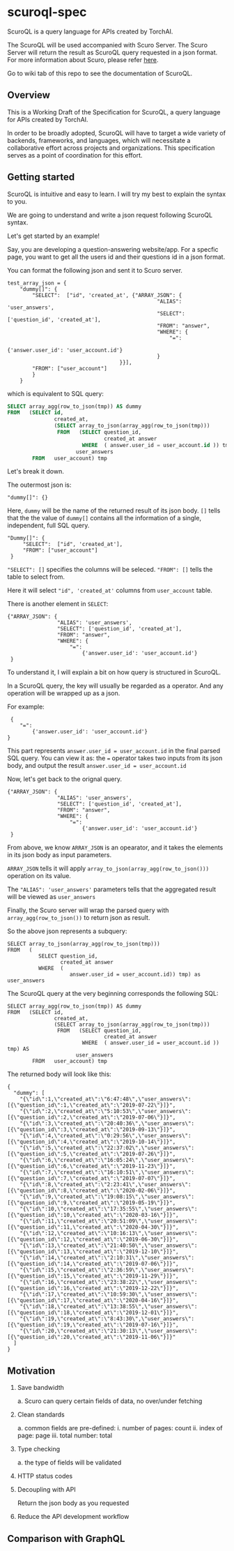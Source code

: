 # scuroql-spec

ScuroQL is a query language for APIs created by TorchAI. 

The ScuroQL will be used accompanied with Scuro Server. The Scuro Server will return the result as ScuroQL query requested in a json format. For more information about Scuro, please refer [here](https://github.com/TorchAI/scuro).

Go to wiki tab of this repo to see the documentation of ScuroQL.


## Overview

This is a Working Draft of the Specification for ScuroQL, a query language for APIs created by TorchAI.

In order to be broadly adopted, ScuroQL will have to target a wide
variety of backends, frameworks, and languages, which will necessitate a
collaborative effort across projects and organizations. This specification serves as a point of coordination for this effort.


## Getting started

ScuroQL is intuitive and easy to learn. I will try my best to explain the syntax to you.

We are going to understand and write a json request following ScuroQL syntax.

Let's get started by an example!

Say, you are developing a question-answering website/app. For a specfic page, you want to get all the users id and their questions id in a json format.

You can format the following json and sent it to Scuro server.

```
test_array_json = {
    "dummy[]": {
        "SELECT":  ["id", 'created_at', {"ARRAY_JSON": {
                                                "ALIAS": 'user_answers',
                                                "SELECT": ['question_id', 'created_at'],
                                                "FROM": "answer",
                                                "WHERE": {
                                                    "=":
                                                        {'answer.user_id': 'user_account.id'}
                                                }
                                    }}],
        "FROM": ["user_account"]
        }
    }
```
which is equivalent to SQL query:
```SQL
SELECT array_agg(row_to_json(tmp)) AS dummy
FROM   (SELECT id, 
               created_at, 
               (SELECT array_to_json(array_agg(row_to_json(tmp))) 
                FROM   (SELECT question_id, 
                               created_at answer 
                        WHERE  ( answer.user_id = user_account.id )) tmp) AS 
                      user_answers 
        FROM   user_account) tmp
```

Let's break it down.


The outermost json is:

```
"dummy[]": {}

```
Here, `dummy` will be the name of the returned result of its json body.
`[]` tells that the the value of `dummy[]` contains all the information of a single, independent, full SQL query.


```
"Dummy[]": {
     "SELECT":  ["id", 'created_at'],
     "FROM": ["user_account"]
 }       
 ```
`"SELECT": []` specifies the columns will be seleced.
`"FROM": []` tells the table to select from.

Here it will select `"id", 'created_at'` columns from `user_account` table.


There is another element in `SELECT`:

```
{"ARRAY_JSON": {
                "ALIAS": 'user_answers',
                "SELECT": ['question_id', 'created_at'],
                "FROM": "answer",
                "WHERE": {
                    "=":
                        {'answer.user_id': 'user_account.id'}
 }
 ```
 
To understand it, I will explain a bit on how query is structured in ScuroQL.

In a ScuroQL query, the key will usually be regarded as a operator. And any operation will be wrapped up as a json. 

For example: 
```
 {
    "=":
        {'answer.user_id': 'user_account.id'}
}
 ```
This part represents `answer.user_id = user_account.id` in the final parsed SQL query. You can view it as: the `=` operator takes two inputs from its json body, and output the result `answer.user_id = user_account.id`

 
 Now, let's get back to the orignal query.
```
{"ARRAY_JSON": {
                "ALIAS": 'user_answers',
                "SELECT": ['question_id', 'created_at'],
                "FROM": "answer",
                "WHERE": {
                    "=":
                        {'answer.user_id': 'user_account.id'}
 }
 ```
 
 From above, we know `ARRAY_JSON` is an opearator, and it takes the elements in its json body as input parameters.
 
 `ARRAY_JSON` tells it will apply `array_to_json(array_agg(row_to_json()))` operation on its value.
 
 The `"ALIAS": 'user_answers'` parameters tells that the aggregated result will be viewed as `user_answers`
 
 Finally, the Scuro server will wrap the parsed query with `array_agg(row_to_json())` to return json as result.
 
 So the above json represents a subquery:
 
 ```
 SELECT array_to_json(array_agg(row_to_json(tmp))) 
 FROM   ( 
           SELECT question_id, 
                  created_at answer 
           WHERE  ( 
                     answer.user_id = user_account.id)) tmp) as user_answers
 ```

The ScuroQL query at the very beginning corresponds the following SQL:

```
SELECT array_agg(row_to_json(tmp)) AS dummy
FROM   (SELECT id, 
               created_at, 
               (SELECT array_to_json(array_agg(row_to_json(tmp))) 
                FROM   (SELECT question_id, 
                               created_at answer 
                        WHERE  ( answer.user_id = user_account.id )) tmp) AS 
                      user_answers 
        FROM   user_account) tmp
```


The returned body will look like this:

```
{
  "dummy": [
    "{\"id\":1,\"created_at\":\"6:47:48\",\"user_answers\":[{\"question_id\":1,\"created_at\":\"2019-07-22\"}]}",
    "{\"id\":2,\"created_at\":\"5:10:53\",\"user_answers\":[{\"question_id\":2,\"created_at\":\"2019-07-06\"}]}",
    "{\"id\":3,\"created_at\":\"20:40:36\",\"user_answers\":[{\"question_id\":3,\"created_at\":\"2019-09-13\"}]}",
    "{\"id\":4,\"created_at\":\"0:29:56\",\"user_answers\":[{\"question_id\":4,\"created_at\":\"2019-10-14\"}]}",
    "{\"id\":5,\"created_at\":\"22:37:02\",\"user_answers\":[{\"question_id\":5,\"created_at\":\"2019-07-26\"}]}",
    "{\"id\":6,\"created_at\":\"16:05:24\",\"user_answers\":[{\"question_id\":6,\"created_at\":\"2019-11-23\"}]}",
    "{\"id\":7,\"created_at\":\"16:10:51\",\"user_answers\":[{\"question_id\":7,\"created_at\":\"2019-07-07\"}]}",
    "{\"id\":8,\"created_at\":\"2:23:41\",\"user_answers\":[{\"question_id\":8,\"created_at\":\"2020-02-06\"}]}",
    "{\"id\":9,\"created_at\":\"19:08:15\",\"user_answers\":[{\"question_id\":9,\"created_at\":\"2019-05-19\"}]}",
    "{\"id\":10,\"created_at\":\"17:35:55\",\"user_answers\":[{\"question_id\":10,\"created_at\":\"2020-03-16\"}]}",
    "{\"id\":11,\"created_at\":\"20:51:09\",\"user_answers\":[{\"question_id\":11,\"created_at\":\"2020-04-30\"}]}",
    "{\"id\":12,\"created_at\":\"10:16:13\",\"user_answers\":[{\"question_id\":12,\"created_at\":\"2019-06-30\"}]}",
    "{\"id\":13,\"created_at\":\"21:40:50\",\"user_answers\":[{\"question_id\":13,\"created_at\":\"2019-12-10\"}]}",
    "{\"id\":14,\"created_at\":\"2:10:31\",\"user_answers\":[{\"question_id\":14,\"created_at\":\"2019-07-06\"}]}",
    "{\"id\":15,\"created_at\":\"2:36:59\",\"user_answers\":[{\"question_id\":15,\"created_at\":\"2019-11-29\"}]}",
    "{\"id\":16,\"created_at\":\"23:38:22\",\"user_answers\":[{\"question_id\":16,\"created_at\":\"2019-12-22\"}]}",
    "{\"id\":17,\"created_at\":\"10:59:30\",\"user_answers\":[{\"question_id\":17,\"created_at\":\"2020-04-16\"}]}",
    "{\"id\":18,\"created_at\":\"13:38:55\",\"user_answers\":[{\"question_id\":18,\"created_at\":\"2019-12-01\"}]}",
    "{\"id\":19,\"created_at\":\"8:43:30\",\"user_answers\":[{\"question_id\":19,\"created_at\":\"2019-07-16\"}]}",
    "{\"id\":20,\"created_at\":\"21:30:13\",\"user_answers\":[{\"question_id\":20,\"created_at\":\"2019-11-06\"}]}"
  ]
}
```


## Motivation
1. Save bandwidth

    a. Scuro can query certain fields of data, no over/under fetching

2. Clean standards

    a. common fields are pre-defined: 
        i. number of pages: count
        ii. index of page: page
        iii. total number: total

3. Type checking

    a. the type of fields will be validated

4. HTTP status codes
    
5. Decoupling with API

    Return the json body as you requested

6. Reduce the API development workflow


## Comparison with GraphQL


